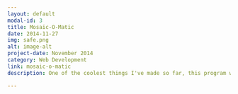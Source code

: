 ```yaml
---
layout: default
modal-id: 3
title: Mosaic-O-Matic
date: 2014-11-27
img: safe.png
alt: image-alt
project-date: November 2014
category: Web Development
link: mosaic-o-matic
description: One of the coolest things I've made so far, this program will take in a source image and then turn it into a mosaic given a pool of images to choose from! It uses a kd-tree data structure to decide which images to use to make up the new mosaic, and it does this relatively efficiently using a Nearest Neighbor Search and Quick-Select algorithm. I made this for school, but I thought I'd show it off as it is something I'm pretty proud of. 

---
```

